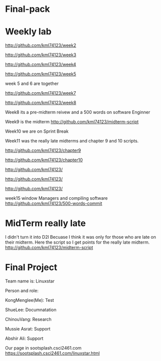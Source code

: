 # Final-pack

# Weekly lab
http://github.com/kml74123/week2

http://github.com/kml74123/week3

http://github.com/kml74123/week4

http://github.com/kml74123/week5

week 5 and 6 are together

http://github.com/kml74123/week7

http://github.com/kml74123/week8

Week8 its a pre-midterm reivew and a 500 words on software Enginner

Week9 is the midterm http://github.com/kml74123/midterm-script 

Week10 we are on Sprint Break

Week11 was the really late midterms and chapter 9 and 10 scripts.

http://github.com/kml74123/chapter9

http://github.com/kml74123/chapter10


http://github.com/kml74123/

http://github.com/kml74123/

http://github.com/kml74123/

week15 window Managers and compiling software
http://github.com/kml74123/500-words-commit







# MidTerm really late 
I didn't turn it into D2l Becuase I think it was only for those who are late on their midterm. Here the script so I get points for the really late midterm.
http://github.com/kml74123/midterm-script


# Final Project
Team name is: Linuxstar 

Person and role:

KongMenglee(Me): Test

ShueLee: Documnatation

ChinouVang: Research

Mussie Asrat: Support

Abshir Ali: Support

Our page in sootsplash.csci2461.com https://sootsplash.csci2461.com/linuxstar.html








